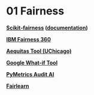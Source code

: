# **01 Fairness**

**[Scikit-fairness](https://github.com/koaning/scikit-fairness) ([documentation](https://scikit-lego.readthedocs.io/en/latest/fairness.html))**

**[IBM Fairness 360](https://github.com/IBM/AIF360)**

**[Aequitas Tool (UChicago)](https://github.com/dssg/aequitas)**

**[Google What-if Tool](https://cloud.google.com/ai-platform/prediction/docs/using-what-if-tool#jupyter-notebook)**

**[PyMetrics Audit AI](https://github.com/pymetrics/audit-ai)**

**[Fairlearn](https://fairlearn.github.io/)**
